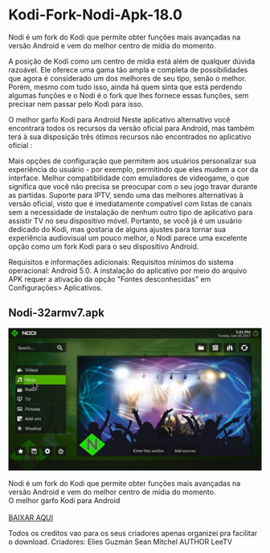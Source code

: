 # Kodi-Fork-Nodi-Apk-18.0
Nodi é um fork do Kodi que permite obter funções mais avançadas na versão Android e vem do melhor centro de mídia do momento.

A posição de Kodi como um centro de mídia está além de qualquer dúvida razoável. Ele oferece uma gama tão ampla e completa de possibilidades que agora é considerado um dos melhores de seu tipo, senão o melhor. Porém, mesmo com tudo isso, ainda há quem sinta que está perdendo algumas funções e o Nodi é o fork que lhes fornece essas funções, sem precisar nem passar pelo Kodi para isso.

O melhor garfo Kodi para Android
Neste aplicativo alternativo você encontrará todos os recursos da versão oficial para Android, mas também terá à sua disposição três ótimos recursos não encontrados no aplicativo oficial :

Mais opções de configuração que permitem aos usuários personalizar sua experiência do usuário - por exemplo, permitindo que eles mudem a cor da interface.
Melhor compatibilidade com emuladores de videogame, o que significa que você não precisa se preocupar com o seu jogo travar durante as partidas.
Suporte para IPTV, sendo uma das melhores alternativas à versão oficial, visto que é imediatamente compatível com listas de canais sem a necessidade de instalação de nenhum outro tipo de aplicativo para assistir TV no seu dispositivo móvel.
Portanto, se você já é um usuário dedicado do Kodi, mas gostaria de alguns ajustes para tornar sua experiência audiovisual um pouco melhor, o Nodi parece uma excelente opção como um fork Kodi para o seu dispositivo Android.

Requisitos e informações adicionais:
Requisitos mínimos do sistema operacional: Android 5.0.
A instalação do aplicativo por meio do arquivo APK requer a ativação da opção "Fontes desconhecidas" em Configurações> Aplicativos.



<div class="addon">
			<h2> Nodi-32armv7.apk</h2>
			<div class="dep">
				<div class="imagen">
					<img src="https://raw.githubusercontent.com/brunoflix/Kodi-Fork-Nodi-Apk-18.0/main/nodi-1.jpg" />
				</div><div class="texto"><p>
					Nodi é um fork do Kodi que permite obter funções mais avançadas na versão Android e vem do melhor centro de mídia do momento.<br>
					O melhor garfo Kodi para Android
					<br><br><a href="https://archive.org/download/nodi-32armv-7_202103/Nodi-32armv7.apk">BAIXAR AQUI</a>
				</p></div>
			</div>
		</div>

Todos os creditos vao para os seus criadores apenas organizei pra facilitar o download.
Criadores:
Elies Guzmán
Sean Mitchel
AUTHOR
LeeTV
